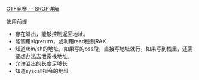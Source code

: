 [CTF竞赛 -- SROP详解](https://mp.weixin.qq.com/s/Z0r1v-a0l30sEm6rqvny_A)

使用前提 

- 存在溢出，能够控制返回地址。
- 能调用sigreturn，或利用read控制RAX
- 知道/bin/sh的地址，如果写的bss段，直接写地址就行，如果写到栈里，还需要想办法去泄露栈地址。
- 允许溢出的长度足够长
- 知道syscall指令的地址
